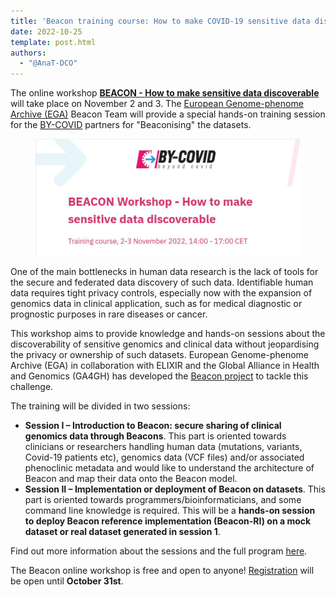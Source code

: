 ```yaml
---
title: 'Beacon training course: How to make COVID-19 sensitive data discoverable using Beacons'
date: 2022-10-25
template: post.html
authors: 
  - "@AnaT-DCO"
---
```



The online workshop [**BEACON - How to make sensitive data discoverable**](https://docs.google.com/document/d/1SdWCPhmX4Pb_tF4Pw6AyrGADeWBaBMj6/edit#heading=h.gq5n092lscjf) will take place on November 2 and 3. The [European Genome-phenome Archive (EGA)](https://ega-archive.org/) Beacon Team will provide a special hands-on training session for the [BY-COVID](https://by-covid.org/) partners for "Beaconising" the datasets.

<figure>
<img src="/img/Beacon-by-covid-banner-training-oct22.jfif" style="width: 520px;" />
</figure>

<!--more-->

One of the main bottlenecks in human data research is the lack of tools for the secure and federated data discovery of such data. Identifiable human data requires tight privacy controls, especially now with the expansion of genomics data in clinical application, such as for medical diagnostic or prognostic purposes in rare diseases or cancer.

This workshop aims to provide knowledge and hands-on sessions about the discoverability of sensitive genomics and clinical data without jeopardising the privacy or ownership of such datasets. European Genome-phenome Archive (EGA) in collaboration with ELIXIR and the Global Alliance in Health and Genomics (GA4GH) has developed the [Beacon project](https://beacon-project.io/) to tackle this challenge.

The training will be divided in two sessions:

- **Session I – Introduction to Beacon: secure sharing of clinical genomics data through Beacons**. This part is oriented towards clinicians or researchers handling human data (mutations, variants, Covid-19 patients etc), genomics data (VCF files) and/or associated phenoclinic metadata and would like to understand the architecture of Beacon and map their data onto the Beacon model.
- **Session II – Implementation or deployment of Beacon on datasets**. This part is oriented towards programmers/bioinformaticians, and some command line knowledge is required. This will be a **hands-on session to deploy Beacon reference implementation (Beacon-RI) on a mock dataset or real dataset generated in session 1**.

Find out more information about the sessions and the full program [here](https://docs.google.com/document/d/1SdWCPhmX4Pb_tF4Pw6AyrGADeWBaBMj6/edit#heading=h.gq5n092lscjf).

The Beacon online workshop is free and open to anyone! [Registration](bit.ly/3D7kOOF) will be open until __October 31st__.
